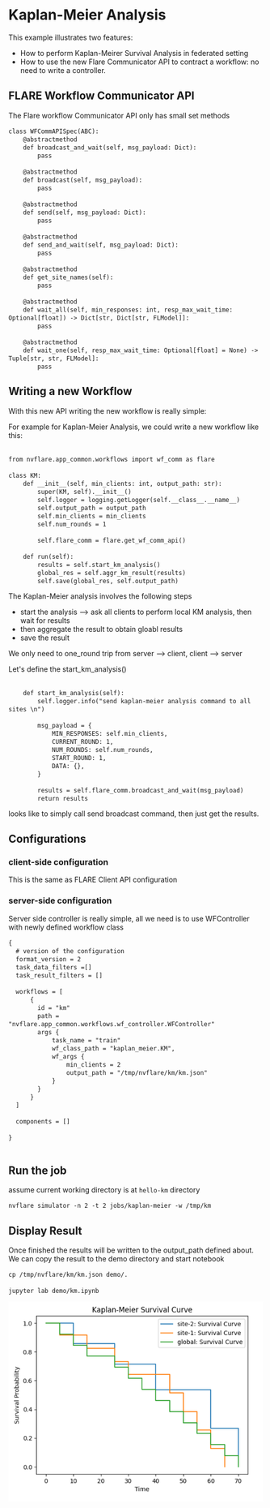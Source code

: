 # Kaplan-Meier Analysis

This example illustrates two features:
* How to perform Kaplan-Meirer Survival Analysis in federated setting
* How to use the new Flare Communicator API to contract a workflow: no need to write a controller.  

## FLARE Workflow Communicator API

The Flare workflow Communicator API only has small set methods

```
class WFCommAPISpec(ABC):
    @abstractmethod
    def broadcast_and_wait(self, msg_payload: Dict):
        pass

    @abstractmethod
    def broadcast(self, msg_payload):
        pass

    @abstractmethod
    def send(self, msg_payload: Dict):
        pass

    @abstractmethod
    def send_and_wait(self, msg_payload: Dict):
        pass

    @abstractmethod
    def get_site_names(self):
        pass

    @abstractmethod
    def wait_all(self, min_responses: int, resp_max_wait_time: Optional[float]) -> Dict[str, Dict[str, FLModel]]:
        pass

    @abstractmethod
    def wait_one(self, resp_max_wait_time: Optional[float] = None) -> Tuple[str, str, FLModel]:
        pass
```


## Writing a new Workflow

With this new API writing the new workflow is really simple: 

For example for Kaplan-Meier Analysis, we could write a new workflow like this: 

```

from nvflare.app_common.workflows import wf_comm as flare

class KM:
    def __init__(self, min_clients: int, output_path: str):
        super(KM, self).__init__()
        self.logger = logging.getLogger(self.__class__.__name__)
        self.output_path = output_path
        self.min_clients = min_clients
        self.num_rounds = 1
        
        self.flare_comm = flare.get_wf_comm_api()

    def run(self):
        results = self.start_km_analysis()
        global_res = self.aggr_km_result(results)
        self.save(global_res, self.output_path)

```

The Kaplan-Meier analysis involves the following steps

* start the analysis --> ask all clients to perform local KM analysis, then wait for results 
* then aggregate the result to obtain gloabl results
* save the result

We only need to one_round trip from server --> client, client --> server

Let's define the start_km_analysis()

```

    def start_km_analysis(self):
        self.logger.info("send kaplan-meier analysis command to all sites \n")

        msg_payload = {
            MIN_RESPONSES: self.min_clients,
            CURRENT_ROUND: 1,
            NUM_ROUNDS: self.num_rounds,
            START_ROUND: 1,
            DATA: {},
        }

        results = self.flare_comm.broadcast_and_wait(msg_payload)
        return results

```

looks like to simply call send broadcast command, then just get the results.

## Configurations

### client-side configuration

This is the same as FLARE Client API configuration

### server-side configuration

  Server side controller is really simple, all we need is to use WFController with newly defined workflow class
 

```
{
  # version of the configuration
  format_version = 2
  task_data_filters =[]
  task_result_filters = []

  workflows = [
      {
        id = "km"
        path = "nvflare.app_common.workflows.wf_controller.WFController"
        args {
            task_name = "train"
            wf_class_path = "kaplan_meier.KM",
            wf_args {
                min_clients = 2
                output_path = "/tmp/nvflare/km/km.json"
            }
        }
      }
  ]

  components = []

}


```


## Run the job

assume current working directory is at ```hello-km``` directory 

```
nvflare simulator -n 2 -t 2 jobs/kaplan-meier -w /tmp/km
```


## Display Result

Once finished the results will be written to the output_path defined about. 
We can copy the result to the demo directory and start notebook

```
cp /tmp/nvflare/km/km.json demo/.

jupyter lab demo/km.ipynb 

```
![KM survival curl](km_survival_curve.png)
